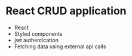 # React CRUD application

- React
- Styled components
- jwt authentication
- Fetching data using external api calls


